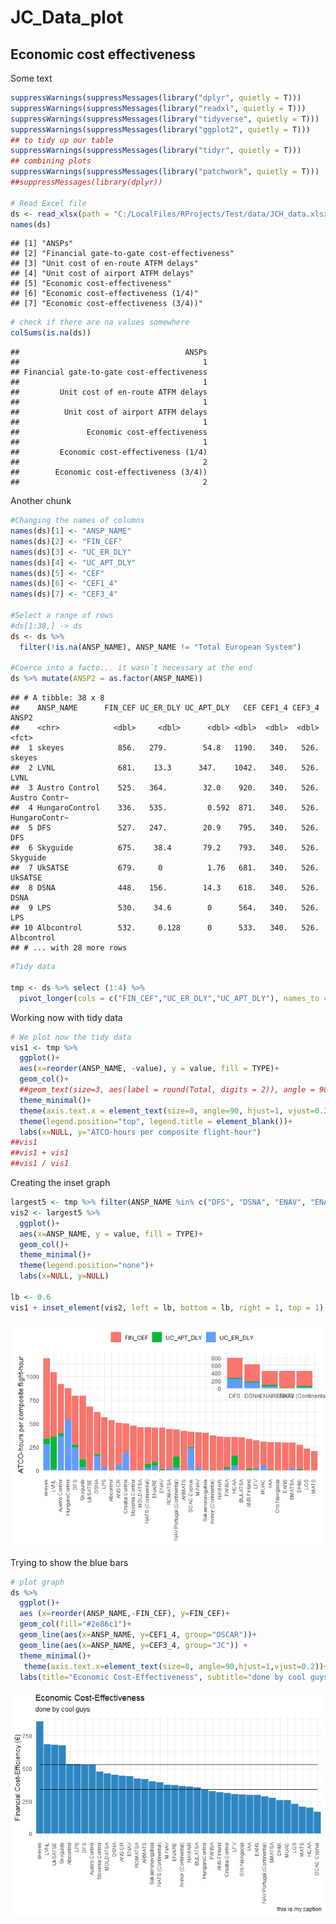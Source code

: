 JC\_Data\_plot
================

## Economic cost effectiveness

Some text

``` r
suppressWarnings(suppressMessages(library("dplyr", quietly = T)))
suppressWarnings(suppressMessages(library("readxl", quietly = T)))
suppressWarnings(suppressMessages(library("tidyverse", quietly = T)))
suppressWarnings(suppressMessages(library("ggplot2", quietly = T)))
## to tidy up our table
suppressWarnings(suppressMessages(library("tidyr", quietly = T)))
## combining plots
suppressWarnings(suppressMessages(library("patchwork", quietly = T)))
##suppressMessages(library(dplyr))

# Read Excel file
ds <- read_xlsx(path = "C:/LocalFiles/RProjects/Test/data/JCH_data.xlsx", sheet="Sheet2")
names(ds)
```

    ## [1] "ANSPs"                                    
    ## [2] "Financial gate-to-gate cost-effectiveness"
    ## [3] "Unit cost of en-route ATFM delays"        
    ## [4] "Unit cost of airport ATFM delays"         
    ## [5] "Economic cost-effectiveness"              
    ## [6] "Economic cost-effectiveness (1/4)"        
    ## [7] "Economic cost-effectiveness (3/4))"

``` r
# check if there are na values somewhere
colSums(is.na(ds))
```

    ##                                     ANSPs 
    ##                                         1 
    ## Financial gate-to-gate cost-effectiveness 
    ##                                         1 
    ##         Unit cost of en-route ATFM delays 
    ##                                         1 
    ##          Unit cost of airport ATFM delays 
    ##                                         1 
    ##               Economic cost-effectiveness 
    ##                                         1 
    ##         Economic cost-effectiveness (1/4) 
    ##                                         2 
    ##        Economic cost-effectiveness (3/4)) 
    ##                                         2

Another chunk

``` r
#Changing the names of columns
names(ds)[1] <- "ANSP_NAME"
names(ds)[2] <- "FIN_CEF"
names(ds)[3] <- "UC_ER_DLY"
names(ds)[4] <- "UC_APT_DLY"
names(ds)[5] <- "CEF"
names(ds)[6] <- "CEF1_4"
names(ds)[7] <- "CEF3_4"

#Select a range of rows
#ds[1:38,] -> ds 
ds <- ds %>% 
  filter(!is.na(ANSP_NAME), ANSP_NAME != "Total European System")

#Coerce into a facto... it wasn´t necessary at the end
ds %>% mutate(ANSP2 = as.factor(ANSP_NAME))
```

    ## # A tibble: 38 x 8
    ##    ANSP_NAME      FIN_CEF UC_ER_DLY UC_APT_DLY   CEF CEF1_4 CEF3_4 ANSP2        
    ##    <chr>            <dbl>     <dbl>      <dbl> <dbl>  <dbl>  <dbl> <fct>        
    ##  1 skeyes            856.   279.        54.8   1190.   340.   526. skeyes       
    ##  2 LVNL              681.    13.3      347.    1042.   340.   526. LVNL         
    ##  3 Austro Control    525.   364.        32.0    920.   340.   526. Austro Contr~
    ##  4 HungaroControl    336.   535.         0.592  871.   340.   526. HungaroContr~
    ##  5 DFS               527.   247.        20.9    795.   340.   526. DFS          
    ##  6 Skyguide          675.    38.4       79.2    793.   340.   526. Skyguide     
    ##  7 UkSATSE           679.     0          1.76   681.   340.   526. UkSATSE      
    ##  8 DSNA              448.   156.        14.3    618.   340.   526. DSNA         
    ##  9 LPS               530.    34.6        0      564.   340.   526. LPS          
    ## 10 Albcontrol        532.     0.128      0      533.   340.   526. Albcontrol   
    ## # ... with 28 more rows

``` r
#Tidy data

tmp <- ds %>% select (1:4) %>% 
  pivot_longer(cols = c("FIN_CEF","UC_ER_DLY","UC_APT_DLY"), names_to = "TYPE", values_to ="value") 
```

Working now with tidy data

``` r
# We plot now the tidy data
vis1 <- tmp %>%
  ggplot()+
  aes(x=reorder(ANSP_NAME, -value), y = value, fill = TYPE)+
  geom_col()+ 
  ##geom_text(size=3, aes(label = round(Total, digits = 2)), angle = 90, vjust = +0.5, hjust = +1)+
  theme_minimal()+
  theme(axis.text.x = element_text(size=8, angle=90, hjust=1, vjust=0.2))+
  theme(legend.position="top", legend.title = element_blank())+
  labs(x=NULL, y="ATCO-hours per composite flight-hour")
##vis1
##vis1 + vis1
##vis1 / vis1
```

Creating the inset graph

``` r
largest5 <- tmp %>% filter(ANSP_NAME %in% c("DFS", "DSNA", "ENAV", "ENAIRE", "NATS (Continental)"))
vis2 <- largest5 %>%
  ggplot()+
  aes(x=ANSP_NAME, y = value, fill = TYPE)+
  geom_col()+
  theme_minimal()+
  theme(legend.position="none")+
  labs(x=NULL, y=NULL)

lb <- 0.6
vis1 + inset_element(vis2, left = lb, bottom = lb, right = 1, top = 1)
```

![](JC_data_plot_files/figure-gfm/unnamed-chunk-4-1.png)<!-- -->

Trying to show the blue bars

``` r
# plot graph
ds %>%
  ggplot()+
  aes (x=reorder(ANSP_NAME,-FIN_CEF), y=FIN_CEF)+
  geom_col(fill="#2e86c1")+
  geom_line(aes(x=ANSP_NAME, y=CEF1_4, group="OSCAR"))+
  geom_line(aes(x=ANSP_NAME, y=CEF3_4, group="JC")) +
  theme_minimal()+
   theme(axis.text.x=element_text(size=8, angle=90,hjust=1,vjust=0.2))+
  labs(title="Economic Cost-Effectiveness", subtitle="done by cool guys", caption="this is my caption", x=NULL, y="Financial Cost-Efficiency (€)")
```

![](JC_data_plot_files/figure-gfm/unnamed-chunk-5-1.png)<!-- -->
